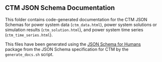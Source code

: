 ##  CTM JSON Schema Documentation

This folder contains code-generated documentation for the CTM JSON Schemas for power system data
(`ctm_data.html`), power system solutions or simulation results (`ctm_solution.html`), and power
system time series (`ctm_time_series.html`).

This files have been generated using the [JSON Schema for
Humans](https://github.com/coveooss/json-schema-for-humans) package from the JSON Schema
specification for CTM by the `generate_docs.sh` script.
